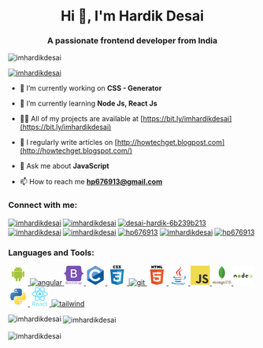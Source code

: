 <h1 align="center">Hi 👋, I'm Hardik Desai</h1>
<h3 align="center">A passionate frontend developer from India</h3>

<p align="left"> <img src="https://komarev.com/ghpvc/?username=imhardikdesai&label=Profile%20views&color=0e75b6&style=flat" alt="imhardikdesai" /> </p>

<p align="left"> <a href="https://github.com/ryo-ma/github-profile-trophy"><img src="https://github-profile-trophy.vercel.app/?username=imhardikdesai" alt="imhardikdesai" /></a> </p>

- 🔭 I’m currently working on **CSS - Generator**

- 🌱 I’m currently learning **Node Js, React Js**

- 👨‍💻 All of my projects are available at [https://bit.ly/imhardikdesai](https://bit.ly/imhardikdesai)

- 📝 I regularly write articles on [http://howtechget.blogpost.com](http://howtechget.blogspot.com/)

- 💬 Ask me about **JavaScript**

- 📫 How to reach me **hp676913@gmail.com**

<h3 align="left">Connect with me:</h3>
<p align="left">
<a href="https://dev.to/imhardikdesai" target="blank"><img align="center" src="https://raw.githubusercontent.com/rahuldkjain/github-profile-readme-generator/master/src/images/icons/Social/devto.svg" alt="imhardikdesai" height="30" width="40" /></a>
<a href="https://twitter.com/imhardikdesai" target="blank"><img align="center" src="https://raw.githubusercontent.com/rahuldkjain/github-profile-readme-generator/master/src/images/icons/Social/twitter.svg" alt="imhardikdesai" height="30" width="40" /></a>
<a href="https://linkedin.com/in/desai-hardik-6b239b213" target="blank"><img align="center" src="https://raw.githubusercontent.com/rahuldkjain/github-profile-readme-generator/master/src/images/icons/Social/linked-in-alt.svg" alt="desai-hardik-6b239b213" height="30" width="40" /></a>
<a href="https://instagram.com/imhardikdesai" target="blank"><img align="center" src="https://raw.githubusercontent.com/rahuldkjain/github-profile-readme-generator/master/src/images/icons/Social/instagram.svg" alt="imhardikdesai" height="30" width="40" /></a>
<a href="https://www.codechef.com/users/imhardikdesai" target="blank"><img align="center" src="https://cdn.jsdelivr.net/npm/simple-icons@3.1.0/icons/codechef.svg" alt="imhardikdesai" height="30" width="40" /></a>
<a href="https://www.hackerrank.com/hp676913" target="blank"><img align="center" src="https://raw.githubusercontent.com/rahuldkjain/github-profile-readme-generator/master/src/images/icons/Social/hackerrank.svg" alt="hp676913" height="30" width="40" /></a>
<a href="https://www.leetcode.com/imhardikdesai" target="blank"><img align="center" src="https://raw.githubusercontent.com/rahuldkjain/github-profile-readme-generator/master/src/images/icons/Social/leet-code.svg" alt="imhardikdesai" height="30" width="40" /></a>
<a href="https://auth.geeksforgeeks.org/user/hp676913" target="blank"><img align="center" src="https://raw.githubusercontent.com/rahuldkjain/github-profile-readme-generator/master/src/images/icons/Social/geeks-for-geeks.svg" alt="hp676913" height="30" width="40" /></a>
</p>

<h3 align="left">Languages and Tools:</h3>
<p align="left"> <a href="https://developer.android.com" target="_blank" rel="noreferrer"> <img src="https://raw.githubusercontent.com/devicons/devicon/master/icons/android/android-original-wordmark.svg" alt="android" width="40" height="40"/> </a> <a href="https://angular.io" target="_blank" rel="noreferrer"> <img src="https://angular.io/assets/images/logos/angular/angular.svg" alt="angular" width="40" height="40"/> </a> <a href="https://getbootstrap.com" target="_blank" rel="noreferrer"> <img src="https://raw.githubusercontent.com/devicons/devicon/master/icons/bootstrap/bootstrap-plain-wordmark.svg" alt="bootstrap" width="40" height="40"/> </a> <a href="https://www.cprogramming.com/" target="_blank" rel="noreferrer"> <img src="https://raw.githubusercontent.com/devicons/devicon/master/icons/c/c-original.svg" alt="c" width="40" height="40"/> </a> <a href="https://www.w3schools.com/css/" target="_blank" rel="noreferrer"> <img src="https://raw.githubusercontent.com/devicons/devicon/master/icons/css3/css3-original-wordmark.svg" alt="css3" width="40" height="40"/> </a> <a href="https://git-scm.com/" target="_blank" rel="noreferrer"> <img src="https://www.vectorlogo.zone/logos/git-scm/git-scm-icon.svg" alt="git" width="40" height="40"/> </a> <a href="https://www.w3.org/html/" target="_blank" rel="noreferrer"> <img src="https://raw.githubusercontent.com/devicons/devicon/master/icons/html5/html5-original-wordmark.svg" alt="html5" width="40" height="40"/> </a> <a href="https://www.java.com" target="_blank" rel="noreferrer"> <img src="https://raw.githubusercontent.com/devicons/devicon/master/icons/java/java-original.svg" alt="java" width="40" height="40"/> </a> <a href="https://developer.mozilla.org/en-US/docs/Web/JavaScript" target="_blank" rel="noreferrer"> <img src="https://raw.githubusercontent.com/devicons/devicon/master/icons/javascript/javascript-original.svg" alt="javascript" width="40" height="40"/> </a> <a href="https://www.mongodb.com/" target="_blank" rel="noreferrer"> <img src="https://raw.githubusercontent.com/devicons/devicon/master/icons/mongodb/mongodb-original-wordmark.svg" alt="mongodb" width="40" height="40"/> </a> <a href="https://nodejs.org" target="_blank" rel="noreferrer"> <img src="https://raw.githubusercontent.com/devicons/devicon/master/icons/nodejs/nodejs-original-wordmark.svg" alt="nodejs" width="40" height="40"/> </a> <a href="https://www.python.org" target="_blank" rel="noreferrer"> <img src="https://raw.githubusercontent.com/devicons/devicon/master/icons/python/python-original.svg" alt="python" width="40" height="40"/> </a> <a href="https://reactjs.org/" target="_blank" rel="noreferrer"> <img src="https://raw.githubusercontent.com/devicons/devicon/master/icons/react/react-original-wordmark.svg" alt="react" width="40" height="40"/> </a> <a href="https://tailwindcss.com/" target="_blank" rel="noreferrer"> <img src="https://www.vectorlogo.zone/logos/tailwindcss/tailwindcss-icon.svg" alt="tailwind" width="40" height="40"/> </a> </p>

<p><img align="left" src="https://github-readme-stats.vercel.app/api/top-langs?username=imhardikdesai&show_icons=true&locale=en&layout=compact" alt="imhardikdesai" /></p>

<p>&nbsp;<img align="center" src="https://github-readme-stats.vercel.app/api?username=imhardikdesai&show_icons=true&locale=en" alt="imhardikdesai" /></p>

<p><img align="center" src="https://github-readme-streak-stats.herokuapp.com/?user=imhardikdesai&" alt="imhardikdesai" /></p>
